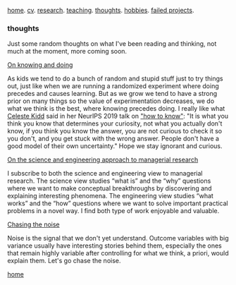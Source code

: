 [home](./). [cv](./assets/files/CV.pdf). [research](./research.md). [teaching](./teaching.md). [thoughts](./thought.md). [hobbies](./hobby.md). [failed projects](./failed.md).

### thoughts

Just some random thoughts on what I've been reading and thinking, not much at the moment, more coming soon.

<ins>On knowing and doing</ins>

As kids we tend to do a bunch of random and stupid stuff just to try things out, just like when we are running a randomized experiment where doing precedes and causes learning. But as we grow we tend to have a strong prior on many things so the value of experimentation decreases, we do what we think is the best, where knowing precedes doing. I really like what [Celeste Kidd](https://www.kiddlab.com/) said in her NeurIPS 2019 talk on ["how to know"](https://www.youtube.com/watch?v=bvebjL48f-w): "It is what you think you know that determines your curiosity, not what you actually don't know, if you think you know the answer, you are not curious to check it so you don't, and you get stuck with the wrong answer. People don't have a good model of their own uncertainty." Hope we stay ignorant and curious.

<ins>On the science and engineering approach to managerial research</ins>

I subscribe to both the science and engineering view to managerial research. The science view studies “what is” and the “why” questions where we want to make conceptual breakthroughs by discovering and explaining interesting phenomena. The engineering view studies “what works” and the “how” questions where we want to solve important practical problems in a novel way. I find both type of work enjoyable and valuable.

<ins>Chasing the noise</ins>

Noise is the signal that we don't yet understand. Outcome variables with big variance usually have interesting stories behind them, especially the ones that remain highly variable after controlling for what we think, a priori, would explain them. Let's go chase the noise.

[home](./)

<!-- <ins>On the "science" and "engineering" type of research in business schools</ins>
Broadly speaking, I think there are two main flavors in the type of research conducted in business schools. I call them the "science" and "engineering" type. The "science" type solves intellectual puzzles, the purpose is to understand and explain. The "engineering" type provides solution to practical problems and can be implemented to show a real business impact. A good "science" type of research doesn't need to have a direct application, similarly, a good "engineering" type of research may not have a conceptual breakthrough. 
<ins>On my frustration with English dictionaries</ins>
They do two things that frustrate me. They either explain a world I don't know with another word that I don't know, or even worse, they explain a word with itself. I didn't know it is possible to bootstrap in languages? I was looking up the word _vexatious_ on Webster dictionary the other day and it says _causing vexation_, still don't know what it means. Then I search for _vexation_ it says _the quality or state of being vexed_. Really? I felt annoyed and still don't know what vexed means till this day. --> 


